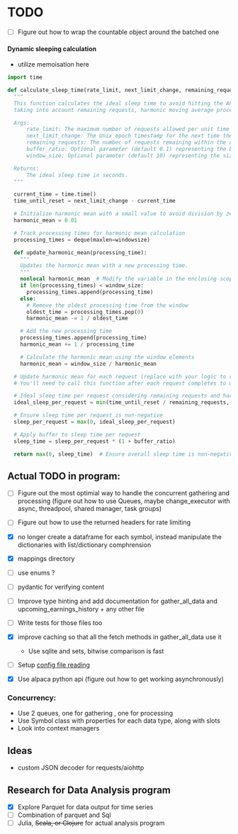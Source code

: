 # TODO

- [ ] Figure out how to wrap the countable object around the batched one
#### Dynamic sleeping calculation
- utilize memoisation here

```python
import time

def calculate_sleep_time(rate_limit, next_limit_change, remaining_requests, buffer_ratio=0.1, window_size=10):
  """
  This function calculates the ideal sleep time to avoid hitting the API rate limit,
  taking into account remaining requests, harmonic moving average processing time, and buffer.

  Args:
      rate_limit: The maximum number of requests allowed per unit time (e.g., per second).
      next_limit_change: The Unix epoch timestamp for the next time the rate limit resets.
      remaining_requests: The number of requests remaining within the current rate limit window.
      buffer_ratio: Optional parameter (default 0.1) representing the buffer percentage to add to the base sleep time.
      window_size: Optional parameter (default 10) representing the size of the window for the harmonic moving average.

  Returns:
      The ideal sleep time in seconds.
  """

  current_time = time.time()
  time_until_reset = next_limit_change - current_time

  # Initialize harmonic mean with a small value to avoid division by zero
  harmonic_mean = 0.01

  # Track processing times for harmonic mean calculation
  processing_times = deque(maxlen=windowsize)

  def update_harmonic_mean(processing_time):
    """
    Updates the harmonic mean with a new processing time.
    """
    nonlocal harmonic_mean  # Modify the variable in the enclosing scope
    if len(processing_times) < window_size:
      processing_times.append(processing_time)
    else:
      # Remove the oldest processing time from the window
      oldest_time = processing_times.pop(0)
      harmonic_mean -= 1 / oldest_time

    # Add the new processing time
    processing_times.append(processing_time)
    harmonic_mean += 1 / processing_time

    # Calculate the harmonic mean using the window elements
    harmonic_mean = window_size / harmonic_mean

  # Update harmonic mean for each request (replace with your logic to record processing time)
  # You'll need to call this function after each request completes to update the processing_times list

  # Ideal sleep time per request considering remaining requests and harmonic mean
  ideal_sleep_per_request = min(time_until_reset / remaining_requests, time_until_reset / (rate_limit + harmonic_mean))

  # Ensure sleep time per request is non-negative
  sleep_per_request = max(0, ideal_sleep_per_request)

  # Apply buffer to sleep time per request
  sleep_time = sleep_per_request * (1 + buffer_ratio)

  return max(0, sleep_time)  # Ensure overall sleep time is non-negative
```

## Actual TODO in program:

- [ ] Figure out the most optimial way to handle the concurrent gathering and processing (figure out how to use Queues, maybe change_executor with async, threadpool, shared manager, task groups)
- [ ] Figure out how to use the returned headers for rate limiting


- [X] no longer create a dataframe for each symbol, instead manipulate the dictionaries with list/dictionary comphrension
- [X] mappings directory
- [ ] use enums ?
- [ ] pydantic for verifying content

- [ ] Improve type hinting and add documentation for gather_all_data and upcoming_earnings_history + any other file
- [ ] Write tests for those files too
- [X] improve caching so that all the fetch methods in gather_all_data use it
  - Use sqlite and sets, bitwise comparison is fast
- [ ] Setup <ins>config file reading</ins>
- [X] Use alpaca python api (figure out how to get working asynchronously)

### Concurrency:
- Use 2 queues, one for gathering , one for processing
- Use Symbol class with properties for each data type, along with slots
- Look into context managers

## Ideas
- custom JSON decoder for requests/aiohttp

## Research for Data Analysis program
- [X] Explore Parquet for data output for time series
- [ ] Combination of parquet and Sql
- [ ] Julia, ~~Scala, or Clojure~~ for actual analysis program
